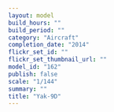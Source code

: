 ```yaml
---
layout: model
build_hours: ""
build_period: ""
category: "Aircraft"
completion_date: "2014"
flickr_set_id: ""
flickr_set_thumbnail_url: ""
model_id: "162"
publish: false
scale: "1/144"
summary: ""
title: "Yak-9D"
---
```



